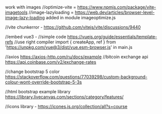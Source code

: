 


work with images
//optimize-vite = https://www.npmjs.com/package/vite-imagetools
//image-lazyloading = https://web.dev/articles/browser-level-image-lazy-loading
added in module imageoptimize.js

//vite chunkerror - https://github.com/vitejs/vite/discussions/9440

//embed vue3 - 
//simple code  https://vuejs.org/guide/essentials/template-refs
//use right compiler
  import { createApp, ref } from 'https://unpkg.com/vue@3/dist/vue.esm-browser.js' 
in main.js


//axios https://axios-http.com/ru/docs/example
//bitcoin exchange api https://api.coinbase.com/v2/exchange-rates

//change bootstrap 5 color https://stackoverflow.com/questions/77039298/custom-background-colour-wont-override-bootstrap-5-3s

//html bootstrap example library https://library.livecanvas.com/sections/category/features/

//icons library - https://icones.js.org/collection/all?s=course

